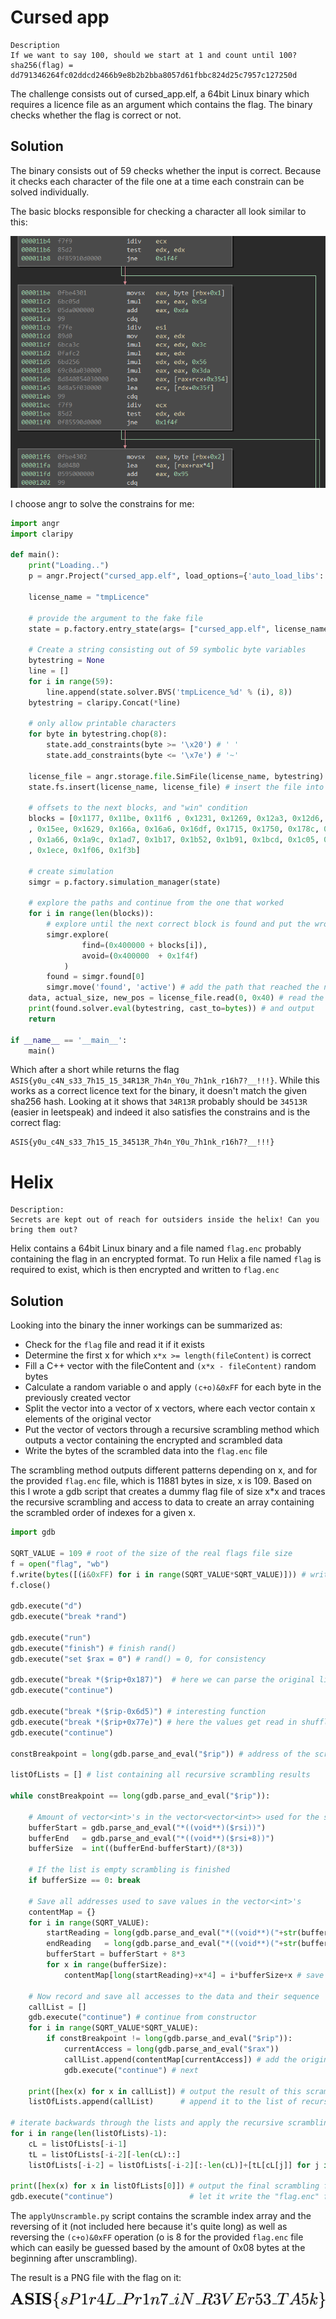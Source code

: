 # Cursed app 

    Description
    If we want to say 100, should we start at 1 and count until 100?
    sha256(flag) = dd791346264fc02ddcd2466b9e8b2b2bba8057d61fbbc824d25c7957c127250d
    
The challenge consists out of cursed_app.elf, a 64bit Linux binary which requires a licence file as an argument which contains the flag.
The binary checks whether the flag is correct or not.

## Solution

The binary consists out of 59 checks whether the input is correct. Because it checks each character of the file one at a time each constrain can be solved individually.

The basic blocks responsible for checking a character all look similar to this:

![](cursed_app.PNG)

I choose angr to solve the constrains for me:

```python
import angr
import claripy

def main():
    print("Loading..")
    p = angr.Project("cursed_app.elf", load_options={'auto_load_libs': False})
    
    license_name = "tmpLicence"
        
    # provide the argument to the fake file
    state = p.factory.entry_state(args= ["cursed_app.elf", license_name])
    
    # Create a string consisting out of 59 symbolic byte variables
    bytestring = None
    line = []
    for i in range(59):
        line.append(state.solver.BVS('tmpLicence_%d' % (i), 8))
    bytestring = claripy.Concat(*line)
    
    # only allow printable characters
    for byte in bytestring.chop(8): 
        state.add_constraints(byte >= '\x20') # ' '
        state.add_constraints(byte <= '\x7e') # '~'

    license_file = angr.storage.file.SimFile(license_name, bytestring) # create symbolic file with content basesd on symbolic string
    state.fs.insert(license_name, license_file) # insert the file into the state

    # offsets to the next blocks, and "win" condition
    blocks = [0x1177, 0x11be, 0x11f6 , 0x1231, 0x1269, 0x12a3, 0x12d6, 0x1312, 0x1351, 0x138c, 0x13ca, 0x140d, 0x1445, 0x1481, 0x14c2, 0x14fb, 0x1536, 0x1572, 0x15b3
    , 0x15ee, 0x1629, 0x166a, 0x16a6, 0x16df, 0x1715, 0x1750, 0x178c, 0x17c7, 0x1805, 0x1843, 0x187b, 0x18c1, 0x18fd, 0x193b, 0x1977, 0x19b3, 0x19f2, 0x1a2b
    , 0x1a66, 0x1a9c, 0x1ad7, 0x1b17, 0x1b52, 0x1b91, 0x1bcd, 0x1c05, 0x1c3e, 0x1c7c, 0x1cba, 0x1cf3, 0x1d2e, 0x1d6f, 0x1daa, 0x1de0, 0x1e19, 0x1e54, 0x1e90
    , 0x1ece, 0x1f06, 0x1f3b]
    
    # create simulation
    simgr = p.factory.simulation_manager(state)

    # explore the paths and continue from the one that worked
    for i in range(len(blocks)):
        # explore until the next correct block is found and put the wrong ones into the avoid stash
        simgr.explore(
                find=(0x400000 + blocks[i]),
                avoid=(0x400000  + 0x1f4f)
            )
        found = simgr.found[0]
        simgr.move('found', 'active') # add the path that reached the next block to the one we continue from
    data, actual_size, new_pos = license_file.read(0, 0x40) # read the symbolic file
    print(found.solver.eval(bytestring, cast_to=bytes)) # and output
    return

if __name__ == '__main__':
    main()
```

Which after a short while returns the flag `ASIS{y0u_c4N_s33_7h15_15_34R13R_7h4n_Y0u_7h1nk_r16h7?__!!!}`.
While this works as a correct licence text for the binary, it doesn't match the given sha256 hash.
Looking at it shows that `34R13R` probably should be `34513R` (easier in leetspeak) and indeed it also satisfies the constrains and is the correct flag:

    ASIS{y0u_c4N_s33_7h15_15_34513R_7h4n_Y0u_7h1nk_r16h7?__!!!}
    

# Helix

    Description:
    Secrets are kept out of reach for outsiders inside the helix! Can you bring them out?
    
Helix contains a 64bit Linux binary and a file named `flag.enc` probably containing the flag in an encrypted format.
To run Helix a file named `flag` is required to exist, which is then encrypted and written to `flag.enc`

## Solution

Looking into the binary the inner workings can be summarized as:

  - Check for the `flag` file and read it if it exists
  - Determine the first x for which `x*x >= length(fileContent)` is correct
  - Fill a C++ vector with the fileContent and `(x*x - fileContent)` random bytes
  - Calculate a random variable o and apply `(c+o)&0xFF` for each byte in the previously created vector
  - Split the vector into a vector of x vectors, where each vector contain x elements of the original vector
  - Put the vector of vectors through a recursive scrambling method which outputs a vector containing the encrypted and scrambled data
  - Write the bytes of the scrambled data into the `flag.enc` file
  
The scrambling method outputs different patterns depending on x, and for the provided `flag.enc` file, which is 11881 bytes in size, x is 109.
Based on this I wrote a gdb script that creates a dummy flag file of size x*x and traces the recursive scrambling and access to data to create an array containing the scrambled order of indexes for a given x.

```python
import gdb

SQRT_VALUE = 109 # root of the size of the real flags file size
f = open("flag", "wb")
f.write(bytes([(i&0xFF) for i in range(SQRT_VALUE*SQRT_VALUE)])) # write some dummy values
f.close()

gdb.execute("d")
gdb.execute("break *rand")

gdb.execute("run")
gdb.execute("finish") # finish rand()
gdb.execute("set $rax = 0") # rand() = 0, for consistency

gdb.execute("break *($rip+0x187)")  # here we can parse the original list
gdb.execute("continue")

gdb.execute("break *($rip-0x6d5)") # interesting function                       00000000000023CA
gdb.execute("break *($rip+0x77e)") # here the values get read in shuffled order 000000000000321D
gdb.execute("continue")

constBreakpoint = long(gdb.parse_and_eval("$rip")) # address of the scramble function

listOfLists = [] # list containing all recursive scrambling results

while constBreakpoint == long(gdb.parse_and_eval("$rip")):

    # Amount of vector<int>'s in the vector<vector<int>> used for the scramble call
    bufferStart = gdb.parse_and_eval("*((void**)($rsi))")
    bufferEnd   = gdb.parse_and_eval("*((void**)($rsi+8))")
    bufferSize  = int((bufferEnd-bufferStart)/(8*3))
    
    # If the list is empty scrambling is finished
    if bufferSize == 0: break
    
    # Save all addresses used to save values in the vector<int>'s
    contentMap = {}
    for i in range(SQRT_VALUE):
        startReading = long(gdb.parse_and_eval("*((void**)("+str(bufferStart)+"+"+str(0)+"))"))
        endReading   = long(gdb.parse_and_eval("*((void**)("+str(bufferStart)+"+"+str(8)+"))"))
        bufferStart = bufferStart + 8*3
        for x in range(bufferSize):
            contentMap[long(startReading)+x*4] = i*bufferSize+x # save the address and index

    # Now record and save all accesses to the data and their sequence
    callList = []
    gdb.execute("continue") # continue from constructor
    for i in range(SQRT_VALUE*SQRT_VALUE):
        if constBreakpoint != long(gdb.parse_and_eval("$rip")):
            currentAccess = long(gdb.parse_and_eval("$rax"))
            callList.append(contentMap[currentAccess]) # add the original index
            gdb.execute("continue") # next
 
    print([hex(x) for x in callList]) # output the result of this scrambling iteration in readable format
    listOfLists.append(callList)      # append it to the list of recursive scrambling

# iterate backwards through the lists and apply the recursive scrambling on the lists it applies to
for i in range(len(listOfLists)-1):
    cL = listOfLists[-i-1]
    tL = listOfLists[-i-2][-len(cL)::]
    listOfLists[-i-2] = listOfLists[-i-2][:-len(cL)]+[tL[cL[j]] for j in range(len(cL))]
    
print([hex(x) for x in listOfLists[0]]) # output the final scrambling format
gdb.execute("continue")                 # let it write the "flag.enc" file for confirming it worked
```

The `applyUnscramble.py` script contains the scramble index array and the reversing of it (not included here because it's quite long) as well as reversing the `(c+o)&0xFF` operation (o is 8 for the provided `flag.enc` file which can easily be guessed based by the amount of 0x08 bytes at the beginning after unscrambling).

The result is a PNG file with the flag on it:

![](helix.png)

